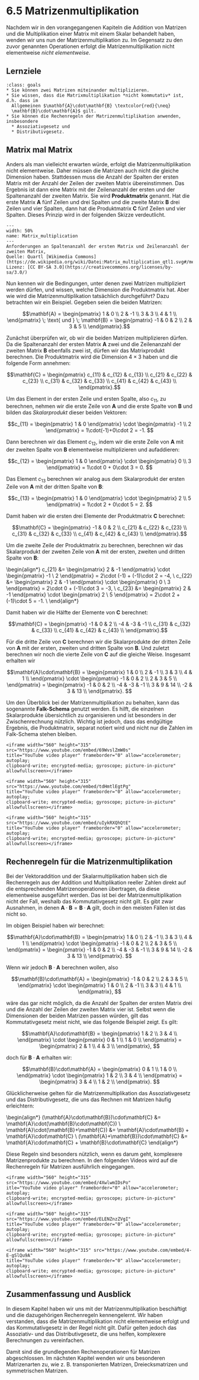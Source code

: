 # 6.5 Matrizenmultiplikation

Nachdem wir in den vorangegangenen Kapiteln die Addition von Matrizen und die
Multiplikation einer Matrix mit einem Skalar behandelt haben, wenden wir uns nun
der Matrizenmultiplikation zu. Im Gegensatz zu den zuvor genannten Operationen
erfolgt die Matrizenmultiplikation nicht elementweise *nicht elementweise*.

## Lernziele

```{admonition} Lernziele
:class: goals
* Sie können zwei Matrizen miteinander multiplizieren.
* Sie wissen, dass die Matrixmultiplikation *nicht kommutativ* ist, d.h. dass im 
  Allgemeinen $\mathbf{A}\cdot\mathbf{B} \textcolor{red}{\neq}
  \mathbf{B}\cdot\mathbf{A}$ gilt.
* Sie können die Rechenregeln der Matrizenmultiplikation anwenden, insbesondere
  * Assoziativgesetz und
  * Distributivgesetz.
```

## Matrix mal Matrix

Anders als man vielleicht erwarten würde, erfolgt die Matrizenmultiplikation
nicht elementweise. Daher müssen die Matrizen auch nicht die gleiche Dimension
haben. Stattdessen muss die Anzahl der Spalten der ersten Matrix mit der Anzahl
der Zeilen der zweiten Matrix übereinstimmen. Das Ergebnis ist dann eine Matrix
mit der Zeilenanzahl der ersten und der Spaltenanzahl der zweiten Matrix. Sie
wird **Produktmatrix** genannt. Hat die erste Matrix $\mathbf{A}$ fünf Zeilen
und drei Spalten und die zweite Matrix $\mathbf{B}$ drei Zeilen und vier
Spalten, dann hat die Produktmatrix $\mathbf{C}$ fünf Zeilen und vier Spalten.
Dieses Prinzip wird in der folgenden Skizze verdeutlicht.

```{figure} pics/Matrix_multiplication_qtl1.svg
---
width: 50%
name: Matrix_multiplication
---
Anforderungen an Spaltenanzahl der ersten Matrix und Zeilenanzahl der zweiten Matrix,
Quelle: Quartl [Wikimedia Commons](https://de.wikipedia.org/wiki/Datei:Matrix_multiplication_qtl1.svg#/media/Datei:Matrix_multiplication_qtl1.svg),
Lizenz: [CC BY-SA 3.0](https://creativecommons.org/licenses/by-sa/3.0/)
```

Nun kennen wir die Bedingungen, unter denen zwei Matrizen multipliziert werden
dürfen, und wissen, welche Dimension die Produktmatrix hat. Aber wie wird die
Matrizenmultiplikation tatsächlich durchgeführt? Dazu betrachten wir ein
Beispiel. Gegeben seien die beiden Matrizen:

$$\mathbf{A} =
\begin{pmatrix}
1 & 0  \\
2 & -1 \\
3 & 3  \\
4 & 1  \\
\end{pmatrix} \; \text{ und } \;
\mathbf{B} =
\begin{pmatrix}
-1 & 0 & 2 \\
 2 & 3 & 5 \\
\end{pmatrix}.$$

Zunächst überprüfen wir, ob wir die beiden Matrizen multiplizieren dürfen. Da
die Spaltenanzahl der ersten Matrix $\mathbf{A}$ zwei und die Zeilenanzahl der
zweiten Matrix $\mathbf{B}$ ebenfalls zwei ist, dürfen wir das Matrixprodukt
berechnen. Die Produktmatrix wird die Dimension $4\times 3$ haben und die
folgende Form annehmen:

$$\mathbf{C} =
\begin{pmatrix}
c_{11} & c_{12} & c_{13} \\
c_{21} & c_{22} & c_{23} \\
c_{31} & c_{32} & c_{33} \\
c_{41} & c_{42} & c_{43} \\
\end{pmatrix}.$$

Um das Element in der ersten Zeile und ersten Spalte, also $c_{11}$, zu
berechnen, nehmen wir die erste Zeile von $\mathbf{A}$ und die erste Spalte von
$\mathbf{B}$ und bilden das *Skalarprodukt* dieser beiden Vektoren:

$$c_{11} =
\begin{pmatrix} 1 & 0 \end{pmatrix} \cdot \begin{pmatrix} -1 \\ 2 \end{pmatrix} =
1\cdot(-1)+0\cdot 2 = -1.
$$

Dann berechnen wir das Element $c_{12}$, indem wir die erste Zeile von
$\mathbf{A}$ mit der zweiten Spalte von $\mathbf{B}$ elementweise multiplizieren
und aufaddieren:

$$c_{12} =
\begin{pmatrix} 1 & 0 \end{pmatrix} \cdot \begin{pmatrix} 0 \\ 3 \end{pmatrix} =
1\cdot 0 + 0\cdot 3 = 0.
$$

Das Element $c_{13}$ berechnen wir analog aus dem Skalarprodukt der ersten Zeile
von $\mathbf{A}$ mit der dritten Spalte von $\mathbf{B}$:

$$c_{13} =
\begin{pmatrix} 1 & 0 \end{pmatrix} \cdot \begin{pmatrix} 2 \\ 5 \end{pmatrix} =
1\cdot 2 + 0\cdot 5 = 2.
$$

Damit haben wir die ersten drei Elemente der Produktmatrix $\mathbf{C}$
berechnet:

$$\mathbf{C} =
\begin{pmatrix}
-1 & 0 & 2 \\
c_{21} & c_{22} & c_{23} \\
c_{31} & c_{32} & c_{33} \\
c_{41} & c_{42} & c_{43} \\
\end{pmatrix}.$$

Um die zweite Zeile der Produktmatrix zu berechnen, berechnen wir das
Skalarprodukt der zweiten Zeile von $\mathbf{A}$ mit der ersten, zweiten und
dritten Spalte von $\mathbf{B}$:

\begin{align*}
c_{21} &=
\begin{pmatrix} 2 & -1 \end{pmatrix} \cdot \begin{pmatrix} -1 \\ 2 \end{pmatrix} =
2\cdot (-1) + (-1)\cdot 2 = -4, \\
c_{22} &=
\begin{pmatrix} 2 & -1 \end{pmatrix} \cdot \begin{pmatrix} 0 \\ 3 \end{pmatrix} =
2\cdot 0 + (-1)\cdot 3 = -3, \\
c_{23} &=
\begin{pmatrix} 2 & -1 \end{pmatrix} \cdot \begin{pmatrix} 2 \\ 5 \end{pmatrix} =
2\cdot 2 + (-1)\cdot 5 = -1. \\
\end{align*}

Damit haben wir die Hälfte der Elemente von $\mathbf{C}$ berechnet:

$$\mathbf{C} =
\begin{pmatrix}
-1 & 0 & 2 \\
-4 & -3 & -1 \\
c_{31} & c_{32} & c_{33} \\
c_{41} & c_{42} & c_{43} \\
\end{pmatrix}.$$

Für die dritte Zeile von $\mathbf{C}$ berechnen wir die Skalarprodukte der
dritten Zeile von $\mathbf{A}$ mit der ersten, zweiten und dritten Spalte von
$\mathbf{B}$. Und zuletzt berechnen wir noch die vierte Zeile von $\mathbf{C}$
auf die gleiche Weise. Insgesamt erhalten wir

$$\mathbf{A}\cdot\mathbf{B} =
\begin{pmatrix}
1 & 0  \\
2 & -1 \\
3 & 3  \\
4 & 1  \\
\end{pmatrix} \cdot
\begin{pmatrix}
-1 & 0 & 2 \\
 2 & 3 & 5 \\
\end{pmatrix} =
\begin{pmatrix}
-1 & 0 & 2 \\
-4 & -3 & -1 \\
 3 & 9 & 14 \\
-2 & 3 & 13 \\
\end{pmatrix}.
$$

Um den Überblick bei der Matrizenmultiplikation zu behalten, kann das sogenannte
**Falk-Schema** genutzt werden. Es hilft, die einzelnen Skalarprodukte
übersichtlich zu organisieren und ist besonders in der Zwischenrechnung
nützlich. Wichtig ist jedoch, dass das endgültige Ergebnis, die Produktmatrix,
separat notiert wird und nicht nur die Zahlen im Falk-Schema stehen bleiben.

```{dropdown} Video "Matrizenmultiplikation (Teil 1)" von Mathematische Methoden
<iframe width="560" height="315" src="https://www.youtube.com/embed/69WvslZmW0s"
title="YouTube video player" frameborder="0" allow="accelerometer; autoplay;
clipboard-write; encrypted-media; gyroscope; picture-in-picture" allowfullscreen></iframe>
```

```{dropdown} Video "Matrizenmultiplikation (Teil 2)" von Mathematische Methoden
<iframe width="560" height="315" src="https://www.youtube.com/embed/tdHmtlEgtPg"
title="YouTube video player" frameborder="0" allow="accelerometer; autoplay;
clipboard-write; encrypted-media; gyroscope; picture-in-picture" allowfullscreen></iframe>
```

```{dropdown} Video "Matrix-Multiplikation" von Mathematrick
<iframe width="560" height="315" src="https://www.youtube.com/embed/uIykRXQhQtE"
title="YouTube video player" frameborder="0" allow="accelerometer; autoplay;
clipboard-write; encrypted-media; gyroscope; picture-in-picture" allowfullscreen></iframe>
```

## Rechenregeln für die Matrizenmultiplikation

Bei der Vektoraddition und der Skalarmultiplikation haben sich die Rechenregeln
aus der Addition und Multiplikation reeller Zahlen direkt auf die entsprechenden
Matrizenoperationen übertragen, da diese elementweise ausgeführt werden. Das ist
bei der Matrizenmultiplikation nicht der Fall, weshalb das Kommutativgesetz
nicht gilt. Es gibt zwar Ausnahmen, in denen $\mathbf{A}\cdot\mathbf{B} =
\mathbf{B}\cdot\mathbf{A}$ gilt, doch in den meisten Fällen ist das nicht so.

Im obigen Beispiel haben wir berechnet:

$$\mathbf{A}\cdot\mathbf{B} =
\begin{pmatrix}
1 & 0  \\
2 & -1 \\
3 & 3  \\
4 & 1  \\
\end{pmatrix} \cdot
\begin{pmatrix}
-1 & 0 & 2 \\
 2 & 3 & 5 \\
\end{pmatrix} =
\begin{pmatrix}
-1 & 0 & 2 \\
-4 & -3 & -1 \\
 3 & 9 & 14 \\
-2 & 3 & 13 \\
\end{pmatrix}.
$$

Wenn wir jedoch $\mathbf{B}\cdot\mathbf{A}$ berechnen wollen, also

$$\mathbf{B}\cdot\mathbf{A} =
\begin{pmatrix}
-1 & 0 & 2 \\
 2 & 3 & 5 \\
\end{pmatrix} \cdot
\begin{pmatrix}
1 & 0  \\
2 & -1 \\
3 & 3  \\
4 & 1  \\
\end{pmatrix},
$$

wäre das gar nicht möglich, da die Anzahl der Spalten der ersten Matrix drei und
die Anzahl der Zeilen der zweiten Matrix vier ist. Selbst wenn die Dimensionen
der beiden Matrizen passen würden, gilt das Kommutativgesetz meist nicht, wie
das folgende Beispiel zeigt. Es gilt:

$$\mathbf{A}\cdot\mathbf{B} =
\begin{pmatrix} 1 & 2 \\ 3 & 4 \\ \end{pmatrix} \cdot
\begin{pmatrix} 0 & 1 \\ 1 & 0 \\ \end{pmatrix} =
\begin{pmatrix} 2 & 1 \\ 4 & 3 \\ \end{pmatrix},
$$

doch für $\mathbf{B}\cdot\mathbf{A}$ erhalten wir:

$$\mathbf{B}\cdot\mathbf{A} =
\begin{pmatrix} 0 & 1 \\ 1 & 0 \\ \end{pmatrix} \cdot
\begin{pmatrix} 1 & 2 \\ 3 & 4 \\ \end{pmatrix} =
\begin{pmatrix} 3 & 4 \\ 1 & 2 \\ \end{pmatrix}.
$$

Glücklicherweise gelten für die Matrizenmultiplikation das Assoziativgesetz und
das Distributivgesetz, die uns das Rechnen mit Matrizen häufig erleichtern:

\begin{align*}
(\mathbf{A}\cdot\mathbf{B})\cdot\mathbf{C} &= \mathbf{A}\cdot(\mathbf{B}\cdot\mathbf{C}) \\
\mathbf{A}\cdot(\mathbf{B}+\mathbf{C}) &= \mathbf{A}\cdot\mathbf{B} + \mathbf{A}\cdot\mathbf{C} \\
(\mathbf{A}+\mathbf{B})\cdot\mathbf{C} &= \mathbf{A}\cdot\mathbf{C} + \mathbf{B}\cdot\mathbf{C}
\end{align*}

Diese Regeln sind besonders nützlich, wenn es darum geht, komplexere
Matrizenprodukte zu berechnen. In den folgenden Videos wird auf die Rechenregeln
für Matrizen ausführlich eingegangen.

```{dropdown} Video "Rechenregeln Matrizen (Teil 3)" von Mathematische Methoden
<iframe width="560" height="315" src="https://www.youtube.com/embed/4XwlwmIDsPo" 
itle="YouTube video player" frameborder="0" allow="accelerometer; autoplay;
clipboard-write; encrypted-media; gyroscope; picture-in-picture" allowfullscreen></iframe>
```

```{dropdown} Video "Rechenregeln Matrizen (Teil 4)" von Mathematische Methoden
<iframe width="560" height="315" src="https://www.youtube.com/embed/ELENZnzZVgI"
title="YouTube video player" frameborder="0" allow="accelerometer; autoplay;
clipboard-write; encrypted-media; gyroscope; picture-in-picture" allowfullscreen></iframe>
```

```{dropdown} Video "Rechenregeln Matrizen (Teil 5)" von Mathematische Methoden
<iframe width="560" height="315" src="https://www.youtube.com/embed/4-E-gSlQu9A"
title="YouTube video player" frameborder="0" allow="accelerometer; autoplay;
clipboard-write; encrypted-media; gyroscope; picture-in-picture" allowfullscreen></iframe>
```

## Zusammenfassung und Ausblick

In diesem Kapitel haben wir uns mit der Matrizenmultiplikation beschäftigt und
die dazugehörigen Rechenregeln kennengelernt. Wir haben verstanden, dass die
Matrizenmultiplikation nicht elementweise erfolgt und das Kommutativgesetz in
der Regel nicht gilt. Dafür gelten jedoch das Assoziativ- und das
Distributivgesetz, die uns helfen, komplexere Berechnungen zu vereinfachen.

Damit sind die grundlegenden Rechenoperationen für Matrizen abgeschlossen. Im
nächsten Kapitel wenden wir uns besonderen Matrizenarten zu, wie z. B.
transponierten Matrizen, Dreiecksmatrizen und symmetrischen Matrizen.
